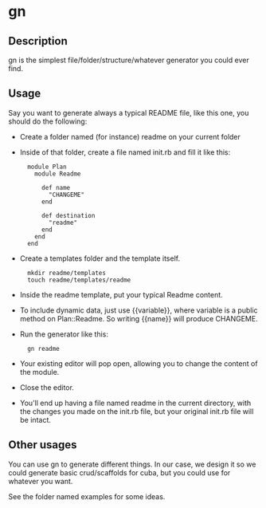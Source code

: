 # gn

## Description

gn is the simplest file/folder/structure/whatever generator you could ever find. 

## Usage

Say you want to generate always a typical README file, like this one, you should do the following:

* Create a folder named (for instance) readme on your current folder
* Inside of that folder, create a file named init.rb and fill it like this:

        module Plan
          module Readme
            
            def name 
              "CHANGEME"
            end

            def destination
              "readme"
            end
          end
        end

* Create a templates folder and the template itself.

        mkdir readme/templates
        touch readme/templates/readme

* Inside the readme template, put your typical Readme content. 
* To include dynamic data, just use {{variable}}, where variable is a public method on Plan::Readme. So writing {{name}} will produce CHANGEME.

* Run the generator like this: 

        gn readme

* Your existing editor will pop open, allowing you to change the content of the module. 
* Close the editor. 
* You'll end up having a file named readme in the current directory, with the changes you made on the init.rb file, but your original init.rb file will be intact. 


## Other usages

You can use gn to generate different things. In our case, we design it so we could generate basic crud/scaffolds for cuba, but you could use for whatever you want. 

See the folder named examples for some ideas. 